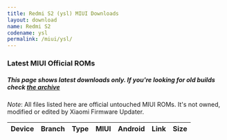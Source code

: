 ```yaml
---
title: Redmi S2 (ysl) MIUI Downloads
layout: download
name: Redmi S2
codename: ysl
permalink: /miui/ysl/
---
```

### Latest MIUI Official ROMs
##### This page shows latest downloads only. If you're looking for old builds check [the archive](/archive/miui/ysl/)
*Note*: All files listed here are official untouched MIUI ROMs. It's not owned, modified or edited by Xiaomi Firmware Updater.


<div class="table-responsive-md" id="table-wrapper">
<table id="miui" class="compact table table-striped table-hover table-sm">
    <thead class="thead-dark">
        <tr>
            <th>Device</th>
            <th>Branch</th>
            <th>Type</th>
            <th>MIUI</th>
            <th>Android</th>
            <th>Link</th>
            <th>Size</th>
        </tr>
    </thead>
    <script>loadMiuiDownloads('ysl')</script>
</table>
</div>


